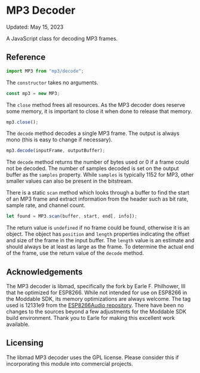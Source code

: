 # MP3 Decoder
Updated: May 15, 2023

A JavaScript class for decoding MP3 frames.

## Reference
```js
import MP3 from "mp3/decode";
```

The `constructor` takes no arguments.

```js
const mp3 = new MP3;
```

The `close` method frees all resources. As the MP3 decoder does reserve some memory, it is important to close it when done to release that memory.

```js
mp3.close();
```

The `decode` method decodes a single MP3 frame. The output is always mono (this is easy to change if necessary).

```js
mp3.decode(inputFrame, outputBuffer);
```

The `decode` method returns the number of bytes used or 0 if a frame could not be decoded. The number of samples decoded is set on the output buffer as the `samples` property. While `samples` is typically 1152 for MP3, other smaller values can also be present in the bitstream.

There is a static `scan` method which looks through a buffer to find the start of an MP3 frame and extract information from the header such as bit rate, sample rate, and channel count.

```js
let found = MP3.scan(buffer, start, end[, info]);
```

The return value is `undefined` if no frame could be found, otherwise it is an object. The object has `position` and `length` properties indicating the offset and size of the frame in the input buffer. The `length` value is an estimate and should always be at least as large as the frame. To determine the actual end of the frame, use the return value of the  `decode` method.

## Acknowledgements
The MP3 decoder is libmad, specifically the fork by Earle F. Philhower, III that he optimized for ESP8266. While not intended for use on ESP8266 in the Moddable SDK, its memory optimizations are always welcome. The tag used is 12131e9 from the [ESP8266Audio repository](https://github.com/earlephilhower/ESP8266Audio). There have been no changes to the sources beyond a few adjustments for the Moddable SDK build environment. Thank you to Earle for making this excellent work available.


## Licensing
The libmad MP3 decoder uses the GPL license. Please consider this if incorporating this module into commercial projects.

